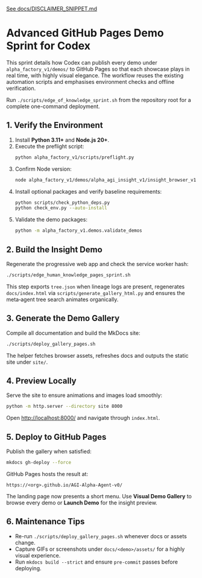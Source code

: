[See docs/DISCLAIMER_SNIPPET.md](DISCLAIMER_SNIPPET.md)

# Advanced GitHub Pages Demo Sprint for Codex

This sprint details how Codex can publish every demo under `alpha_factory_v1/demos/` to GitHub Pages so that each showcase plays in real time, with highly visual elegance. The workflow reuses the existing automation scripts and emphasises environment checks and offline verification.

Run `./scripts/edge_of_knowledge_sprint.sh` from the repository root for a complete one-command deployment.

## 1. Verify the Environment
1. Install **Python 3.11+** and **Node.js 20+**.
2. Execute the preflight script:
   ```bash
   python alpha_factory_v1/scripts/preflight.py
   ```
3. Confirm Node version:
   ```bash
   node alpha_factory_v1/demos/alpha_agi_insight_v1/insight_browser_v1/build/version_check.js
   ```
4. Install optional packages and verify baseline requirements:
   ```bash
   python scripts/check_python_deps.py
   python check_env.py --auto-install
   ```
5. Validate the demo packages:
   ```bash
   python -m alpha_factory_v1.demos.validate_demos
   ```

## 2. Build the Insight Demo
Regenerate the progressive web app and check the service worker hash:
```bash
./scripts/edge_human_knowledge_pages_sprint.sh
```
This step exports `tree.json` when lineage logs are present,
regenerates `docs/index.html` via `scripts/generate_gallery_html.py` and ensures
the meta‑agent tree search animates organically.

## 3. Generate the Demo Gallery
Compile all documentation and build the MkDocs site:
```bash
./scripts/deploy_gallery_pages.sh
```
The helper fetches browser assets, refreshes docs and outputs the static site under `site/`.

## 4. Preview Locally
Serve the site to ensure animations and images load smoothly:
```bash
python -m http.server --directory site 8000
```
Open <http://localhost:8000/> and navigate through `index.html`.

## 5. Deploy to GitHub Pages
Publish the gallery when satisfied:
```bash
mkdocs gh-deploy --force
```
GitHub Pages hosts the result at:
```
https://<org>.github.io/AGI-Alpha-Agent-v0/
```
The landing page now presents a short menu. Use **Visual Demo Gallery** to browse every demo or **Launch Demo** for the insight preview.

## 6. Maintenance Tips
- Re-run `./scripts/deploy_gallery_pages.sh` whenever docs or assets change.
- Capture GIFs or screenshots under `docs/<demo>/assets/` for a highly visual experience.
- Run `mkdocs build --strict` and ensure `pre-commit` passes before deploying.
